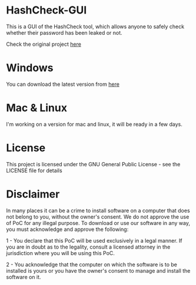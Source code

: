 # HashCheck-GUI 
This is a GUI of the HashCheck tool, which allows anyone to safely check whether their password has been leaked or not. 

Check the original project [here](https://github.com/Telefonica/HashCheck)

# Windows
You can download the latest version from [here](https://github.com/guillerpsanchez/HashCheck-GUI/releases)

# Mac & Linux
I'm working on a version for mac and linux, it will be ready in a few days.

# License

This project is licensed under the GNU General Public License - see the LICENSE file for details

# Disclaimer

In many places it can be a crime to install software on a computer that does not belong to you, without the owner's consent. We do not approve the use of PoC for any illegal purpose.  To download or use our software in any way, you must acknowledge and approve the following:

1 - You declare that this PoC will be used exclusively in a legal manner. If you are in doubt as to the legality, consult a licensed attorney in the jurisdiction where you will be using this PoC.

2 - You acknowledge that the computer on which the software is to be installed is yours or you have the owner's consent to manage and install the software on it.
